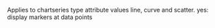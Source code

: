 Applies to chartseries type attribute values line, curve
and scatter.
yes: display markers at data points
